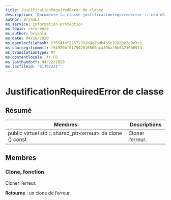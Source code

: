 ```yaml
---
title: JustificationRequiredError de classe
description: 'Documente la classe justificationrequirederror :: non définie du kit de développement logiciel (SDK) Microsoft Information Protection (MIP).'
author: BryanLa
ms.service: information-protection
ms.topic: reference
ms.author: bryanla
ms.date: 04/16/2020
ms.openlocfilehash: 2f654fef22571392b8e7bdb4b5c32888e2d9e3c1
ms.sourcegitcommit: f54920bf017902616589aca30baf6b64216b6913
ms.translationtype: MT
ms.contentlocale: fr-FR
ms.lasthandoff: 04/22/2020
ms.locfileid: "81762221"
---
```

# <a name="class-justificationrequirederror"></a>JustificationRequiredError de classe 
  
## <a name="summary"></a>Résumé
 Membres                        | Descriptions                                
--------------------------------|---------------------------------------------
public virtuel std :: shared_ptr\<erreur\> de clone () const  |  Cloner l’erreur.
  
## <a name="members"></a>Membres
  
### <a name="clone-function"></a>Clone, fonction
Cloner l’erreur.

  
**Retourne** : un clone de l’erreur.